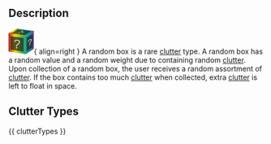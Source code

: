 ## Description
![](../static/clutter/clutter-box.png "Random Box Icon"){ align=right }
A random box is a rare [clutter](/clutter "All Clutter Types") type. A random box has a random value and a random weight due to containing random [clutter](/clutter "All Clutter Types"). Upon collection of a random box, the user receives a random assortment of [clutter](/clutter "All Clutter Types"). If the box contains too much [clutter](/clutter "All Clutter Types") when collected, extra [clutter](/clutter "All Clutter Types") is left to float in space.

## Clutter Types
{{ clutterTypes }}